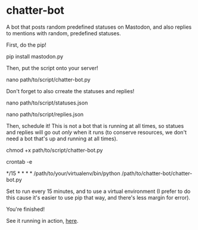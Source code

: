 # chatter-bot
A bot that posts random predefined statuses on Mastodon, and also replies to mentions with random, predefined statuses.

First, do the pip!

pip install mastodon.py

Then, put the script onto your server!

nano path/to/script/chatter-bot.py

Don't forget to also crreate the statuses and replies!

nano path/to/script/statuses.json

nano path/to/script/replies.json

Then, schedule it! This is not a bot that is running at all times, so statues and replies will go out *only* when it runs (to conserve resources, we don't need a bot that's up and running at all times).

chmod +x path/to/script/chatter-bot.py

crontab -e

*/15 * * * * /path/to/your/virtualenv/bin/python /path/to/chatter-bot/chatter-bot.py

Set to run every 15 minutes, and to use a virtual environment (I prefer to do this cause it's easier to use pip that way, and there's less margin for error).

You're finished!

See it running in action, [here](https://mkultra.monster/@net_run).
